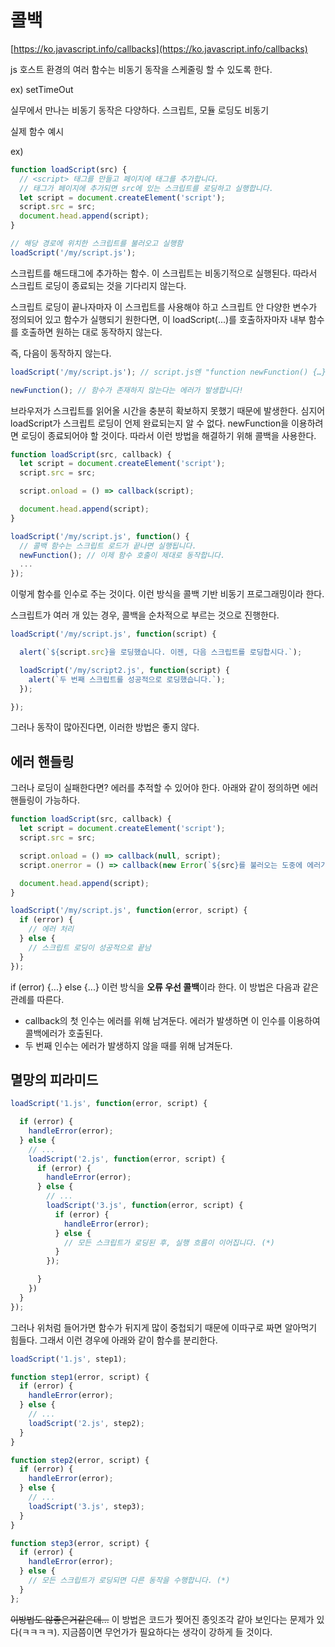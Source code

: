 # 콜백

[https://ko.javascript.info/callbacks](https://ko.javascript.info/callbacks)

js 호스트 환경의 여러 함수는 비동기 동작을 스케줄링 할 수 있도록 한다. 

ex) setTimeOut

실무에서 만나는 비동기 동작은 다양하다. 스크립트, 모듈 로딩도 비동기

실제 함수 예시

ex)

```js
function loadScript(src) {
  // <script> 태그를 만들고 페이지에 태그를 추가합니다.
  // 태그가 페이지에 추가되면 src에 있는 스크립트를 로딩하고 실행합니다.
  let script = document.createElement('script');
  script.src = src;
  document.head.append(script);
}

// 해당 경로에 위치한 스크립트를 불러오고 실행함
loadScript('/my/script.js');
```

스크립트를 해드태그에 추가하는 함수. 이 스크립트는 비동기적으로 실행된다. 따라서 스크립트 로딩이 종료되는 것을 기다리지 않는다.

스크립트 로딩이 끝나자마자 이 스크립트를 사용해야 하고 스크립트 안 다양한 변수가 정의되어 있고 함수가 실행되기 원한다면, 이 loadScript(...)를 호출하자마자 내부 함수를 호출하면 원하는 대로 동작하지 않는다. 

즉, 다음이 동작하지 않는다. 

```js
loadScript('/my/script.js'); // script.js엔 "function newFunction() {…}"이 있습니다. -> newFunction()이 /my/script.js안에 있는듯

newFunction(); // 함수가 존재하지 않는다는 에러가 발생합니다!
```

브라우저가 스크립트를 읽어올 시간을 충분히 확보하지 못했기 때문에 발생한다. 심지어 loadScript가 스크립트 로딩이 언제 완료되는지 알 수 없다. newFunction을 이용하려면 로딩이 종료되어야 할 것이다. 따라서 이런 방법을 해결하기 위해 콜백을 사용한다. 

```js
function loadScript(src, callback) {
  let script = document.createElement('script');
  script.src = src;

  script.onload = () => callback(script);

  document.head.append(script);
}

loadScript('/my/script.js', function() {
  // 콜백 함수는 스크립트 로드가 끝나면 실행됩니다.
  newFunction(); // 이제 함수 호출이 제대로 동작합니다.
  ...
});
```

이렇게 함수를 인수로 주는 것이다. 이런 방식을 콜백 기반 비동기 프로그래밍이라 한다. 

스크립트가 여러 개 있는 경우, 콜백을 순차적으로 부르는 것으로 진행한다. 

```js
loadScript('/my/script.js', function(script) {

  alert(`${script.src}을 로딩했습니다. 이젠, 다음 스크립트를 로딩합시다.`);

  loadScript('/my/script2.js', function(script) {
    alert(`두 번째 스크립트를 성공적으로 로딩했습니다.`);
  });

});
```

그러나 동작이 많아진다면, 이러한 방법은 좋지 않다. 

## 에러 핸들링

그러나 로딩이 실패한다면? 에러를 추적할 수 있어야 한다. 아래와 같이 정의하면 에러 핸들링이 가능하다. 

```js
function loadScript(src, callback) {
  let script = document.createElement('script');
  script.src = src;

  script.onload = () => callback(null, script);
  script.onerror = () => callback(new Error(`${src}를 불러오는 도중에 에러가 발생했습니다.`));

  document.head.append(script);
}

loadScript('/my/script.js', function(error, script) {
  if (error) {
    // 에러 처리
  } else {
    // 스크립트 로딩이 성공적으로 끝남
  }
});
```

if (error) {...} else {...} 이런 방식을 **오류 우선 콜백**이라 한다. 이 방법은 다음과 같은 관례를 따른다. 

* callback의 첫 인수는 에러를 위해 남겨둔다. 에러가 발생하면 이 인수를 이용하여 콜백에러가 호출된다. 
* 두 번째 인수는 에러가 발생하지 않을 때를 위해 남겨둔다. 

## 멸망의 피라미드

```js
loadScript('1.js', function(error, script) {

  if (error) {
    handleError(error);
  } else {
    // ...
    loadScript('2.js', function(error, script) {
      if (error) {
        handleError(error);
      } else {
        // ...
        loadScript('3.js', function(error, script) {
          if (error) {
            handleError(error);
          } else {
            // 모든 스크립트가 로딩된 후, 실행 흐름이 이어집니다. (*)
          }
        });

      }
    })
  }
});
```

그러나 위처럼 들어가면 함수가 뒤지게 많이 중첩되기 때문에 이따구로 짜면 알아먹기 힘들다. 그래서 이런 경우에 아래와 같이 함수를 분리한다. 

```js
loadScript('1.js', step1);

function step1(error, script) {
  if (error) {
    handleError(error);
  } else {
    // ...
    loadScript('2.js', step2);
  }
}

function step2(error, script) {
  if (error) {
    handleError(error);
  } else {
    // ...
    loadScript('3.js', step3);
  }
}

function step3(error, script) {
  if (error) {
    handleError(error);
  } else {
    // 모든 스크립트가 로딩되면 다른 동작을 수행합니다. (*)
  }
};
```

~~이방법도 않좋은거같은데...~~
이 방법은 코드가 찢어진 종잇조각 같아 보인다는 문제가 있다(ㅋㅋㅋㅋ). 지금쯤이면 무언가가 필요하다는 생각이 강하게 들 것이다. 